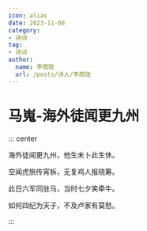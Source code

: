 ```yaml
---
icon: alias
date: 2023-11-08
category:
- 诗词
tag:
- 诗词
author:
  name: 李商隐
  url: /posts/诗人/李商隐
---
```


# 马嵬-海外徒闻更九州

<!-- more -->



::: center

海外徒闻更九州，他生未卜此生休。

空闻虎旅传宵柝，无复鸡人报晓筹。

此日六军同驻马，当时七夕笑牵牛。

如何四纪为天子，不及卢家有莫愁。

:::

